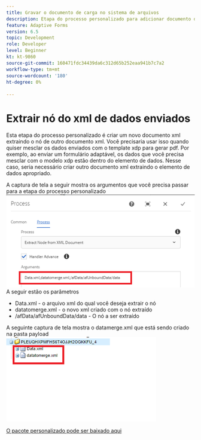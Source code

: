 ```yaml
---
title: Gravar o documento de carga no sistema de arquivos
description: Etapa do processo personalizado para adicionar documento de gravação residente na pasta carga ao sistema de arquivos
feature: Adaptive Forms
version: 6.5
topic: Development
role: Developer
level: Beginner
kt: kt-9860
source-git-commit: 160471fdc34439da6c312d65b252eaa941b7c7a2
workflow-type: tm+mt
source-wordcount: '180'
ht-degree: 0%

---
```


# Extrair nó do xml de dados enviados

Esta etapa do processo personalizado é criar um novo documento xml extraindo o nó de outro documento xml. Você precisaria usar isso quando quiser mesclar os dados enviados com o template xdp para gerar pdf. Por exemplo, ao enviar um formulário adaptável, os dados que você precisa mesclar com o modelo xdp estão dentro do elemento de dados. Nesse caso, seria necessário criar outro documento xml extraindo o elemento de dados apropriado.

A captura de tela a seguir mostra os argumentos que você precisa passar para a etapa do processo personalizado
![etapa do processo](assets/create-xml-process-step.png)
A seguir estão os parâmetros
* Data.xml - o arquivo xml do qual você deseja extrair o nó
* datatomerge.xml - o novo xml criado com o nó extraído
* /afData/afUnboundData/data - O nó a ser extraído


A seguinte captura de tela mostra o datamerge.xml que está sendo criado na pasta payload
![create-xml](assets/create-xml.png)

[O pacote personalizado pode ser baixado aqui](/help/forms/assets/common-osgi-bundles/SetValueApp.core-1.0-SNAPSHOT.jar)